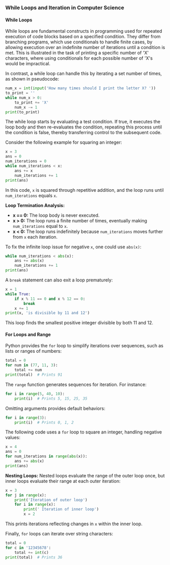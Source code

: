 ### While Loops and Iteration in Computer Science

#### While Loops

While loops are fundamental constructs in programming used for repeated execution of code blocks based on a specified condition. They differ from branching programs, which use conditionals to handle finite cases, by allowing execution over an indefinite number of iterations until a condition is met. This is illustrated in the task of printing a specific number of 'X' characters, where using conditionals for each possible number of 'X's would be impractical.

In contrast, a while loop can handle this by iterating a set number of times, as shown in pseudocode:
```python
num_x = int(input('How many times should I print the letter X? '))
to_print = ''
while num_x > 0:
    to_print += 'X'
    num_x -= 1
print(to_print)
```
The while loop starts by evaluating a test condition. If true, it executes the loop body and then re-evaluates the condition, repeating this process until the condition is false, thereby transferring control to the subsequent code.

Consider the following example for squaring an integer:
```python
x = 3
ans = 0
num_iterations = 0
while num_iterations < x:
    ans += x
    num_iterations += 1
print(ans)
```
In this code, `x` is squared through repetitive addition, and the loop runs until `num_iterations` equals `x`.

**Loop Termination Analysis:**
- **x == 0:** The loop body is never executed.
- **x > 0:** The loop runs a finite number of times, eventually making `num_iterations` equal to `x`.
- **x < 0:** The loop runs indefinitely because `num_iterations` moves further from `x` each iteration.

To fix the infinite loop issue for negative `x`, one could use `abs(x)`:
```python
while num_iterations < abs(x):
    ans += abs(x)
    num_iterations += 1
print(ans)
```
A `break` statement can also exit a loop prematurely:
```python
x = 1
while True:
    if x % 11 == 0 and x % 12 == 0:
        break
    x += 1
print(x, 'is divisible by 11 and 12')
```
This loop finds the smallest positive integer divisible by both 11 and 12.

#### For Loops and Range

Python provides the `for` loop to simplify iterations over sequences, such as lists or ranges of numbers:
```python
total = 0
for num in (77, 11, 3):
    total += num
print(total)  # Prints 91
```
The `range` function generates sequences for iteration. For instance:
```python
for i in range(5, 40, 10):
    print(i)  # Prints 5, 15, 25, 35
```
Omitting arguments provides default behaviors:
```python
for i in range(3):
    print(i)  # Prints 0, 1, 2
```
The following code uses a `for` loop to square an integer, handling negative values:
```python
x = 4
ans = 0
for num_iterations in range(abs(x)):
    ans += abs(x)
print(ans)
```
**Nesting Loops:** Nested loops evaluate the range of the outer loop once, but inner loops evaluate their range at each outer iteration:
```python
x = 3
for j in range(x):
    print('Iteration of outer loop')
    for i in range(x):
        print(' Iteration of inner loop')
        x = 2
```
This prints iterations reflecting changes in `x` within the inner loop.

Finally, `for` loops can iterate over string characters:
```python
total = 0
for c in '12345678':
    total += int(c)
print(total)  # Prints 36
```